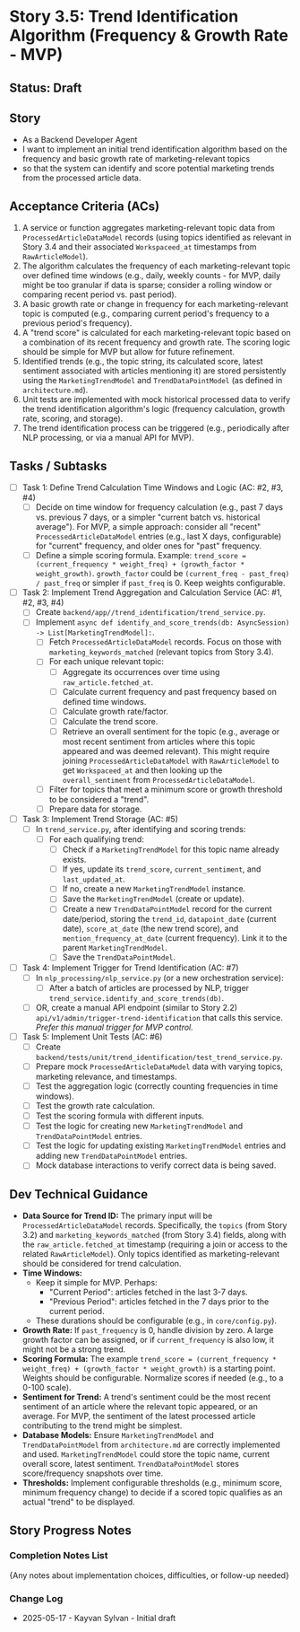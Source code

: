 # Story 3.5: Trend Identification Algorithm (Frequency & Growth Rate - MVP)

## Status: Draft

## Story

- As a Backend Developer Agent
- I want to implement an initial trend identification algorithm based on the frequency and basic growth rate of marketing-relevant topics
- so that the system can identify and score potential marketing trends from the processed article data.

## Acceptance Criteria (ACs)

1. A service or function aggregates marketing-relevant topic data from `ProcessedArticleDataModel` records (using topics identified as relevant in Story 3.4 and their associated `Workspaceed_at` timestamps from `RawArticleModel`).
2. The algorithm calculates the frequency of each marketing-relevant topic over defined time windows (e.g., daily, weekly counts - for MVP, daily might be too granular if data is sparse; consider a rolling window or comparing recent period vs. past period).
3. A basic growth rate or change in frequency for each marketing-relevant topic is computed (e.g., comparing current period's frequency to a previous period's frequency).
4. A "trend score" is calculated for each marketing-relevant topic based on a combination of its recent frequency and growth rate. The scoring logic should be simple for MVP but allow for future refinement.
5. Identified trends (e.g., the topic string, its calculated score, latest sentiment associated with articles mentioning it) are stored persistently using the `MarketingTrendModel` and `TrendDataPointModel` (as defined in `architecture.md`).
6. Unit tests are implemented with mock historical processed data to verify the trend identification algorithm's logic (frequency calculation, growth rate, scoring, and storage).
7. The trend identification process can be triggered (e.g., periodically after NLP processing, or via a manual API for MVP).

## Tasks / Subtasks

- [ ] Task 1: Define Trend Calculation Time Windows and Logic (AC: #2, #3, #4)
  - [ ] Decide on time window for frequency calculation (e.g., past 7 days vs. previous 7 days, or a simpler "current batch vs. historical average"). For MVP, a simple approach: consider all "recent" `ProcessedArticleDataModel` entries (e.g., last X days, configurable) for "current" frequency, and older ones for "past" frequency.
  - [ ] Define a simple scoring formula. Example: `trend_score = (current_frequency * weight_freq) + (growth_factor * weight_growth)`. `growth_factor` could be `(current_freq - past_freq) / past_freq` or simpler if `past_freq` is 0. Keep weights configurable.
- [ ] Task 2: Implement Trend Aggregation and Calculation Service (AC: #1, #2, #3, #4)
  - [ ] Create `backend/app//trend_identification/trend_service.py`.
  - [ ] Implement `async def identify_and_score_trends(db: AsyncSession) -> List[MarketingTrendModel]:`.
    - [ ] Fetch `ProcessedArticleDataModel` records. Focus on those with `marketing_keywords_matched` (relevant topics from Story 3.4).
    - [ ] For each unique relevant topic:
      - [ ] Aggregate its occurrences over time using `raw_article.fetched_at`.
      - [ ] Calculate current frequency and past frequency based on defined time windows.
      - [ ] Calculate growth rate/factor.
      - [ ] Calculate the trend score.
      - [ ] Retrieve an overall sentiment for the topic (e.g., average or most recent sentiment from articles where this topic appeared and was deemed relevant). This might require joining `ProcessedArticleDataModel` with `RawArticleModel` to get `Workspaceed_at` and then looking up the `overall_sentiment` from `ProcessedArticleDataModel`.
    - [ ] Filter for topics that meet a minimum score or growth threshold to be considered a "trend".
    - [ ] Prepare data for storage.
- [ ] Task 3: Implement Trend Storage (AC: #5)
  - [ ] In `trend_service.py`, after identifying and scoring trends:
    - [ ] For each qualifying trend:
      - [ ] Check if a `MarketingTrendModel` for this topic name already exists.
      - [ ] If yes, update its `trend_score`, `current_sentiment`, and `last_updated_at`.
      - [ ] If no, create a new `MarketingTrendModel` instance.
      - [ ] Save the `MarketingTrendModel` (create or update).
      - [ ] Create a new `TrendDataPointModel` record for the current date/period, storing the `trend_id`, `datapoint_date` (current date), `score_at_date` (the new trend score), and `mention_frequency_at_date` (current frequency). Link it to the parent `MarketingTrendModel`.
      - [ ] Save the `TrendDataPointModel`.
- [ ] Task 4: Implement Trigger for Trend Identification (AC: #7)
  - [ ] In `nlp_processing/nlp_service.py` (or a new orchestration service):
    - [ ] After a batch of articles are processed by NLP, trigger `trend_service.identify_and_score_trends(db)`.
  - [ ] OR, create a manual API endpoint (similar to Story 2.2) `api/v1/admin/trigger-trend-identification` that calls this service. *Prefer this manual trigger for MVP control.*
- [ ] Task 5: Implement Unit Tests (AC: #6)
  - [ ] Create `backend/tests/unit/trend_identification/test_trend_service.py`.
  - [ ] Prepare mock `ProcessedArticleDataModel` data with varying topics, marketing relevance, and timestamps.
  - [ ] Test the aggregation logic (correctly counting frequencies in time windows).
  - [ ] Test the growth rate calculation.
  - [ ] Test the scoring formula with different inputs.
  - [ ] Test the logic for creating new `MarketingTrendModel` and `TrendDataPointModel` entries.
  - [ ] Test the logic for updating existing `MarketingTrendModel` entries and adding new `TrendDataPointModel` entries.
  - [ ] Mock database interactions to verify correct data is being saved.

## Dev Technical Guidance

- **Data Source for Trend ID:** The primary input will be `ProcessedArticleDataModel` records. Specifically, the `topics` (from Story 3.2) and `marketing_keywords_matched` (from Story 3.4) fields, along with the `raw_article.fetched_at` timestamp (requiring a join or access to the related `RawArticleModel`). Only topics identified as marketing-relevant should be considered for trend calculation.
- **Time Windows:**
  - Keep it simple for MVP. Perhaps:
    - "Current Period": articles fetched in the last 3-7 days.
    - "Previous Period": articles fetched in the 7 days prior to the current period.
  - These durations should be configurable (e.g., in `core/config.py`).
- **Growth Rate:** If `past_frequency` is 0, handle division by zero. A large growth factor can be assigned, or if `current_frequency` is also low, it might not be a strong trend.
- **Scoring Formula:** The example `trend_score = (current_frequency * weight_freq) + (growth_factor * weight_growth)` is a starting point. Weights should be configurable. Normalize scores if needed (e.g., to a 0-100 scale).
- **Sentiment for Trend:** A trend's sentiment could be the most recent sentiment of an article where the relevant topic appeared, or an average. For MVP, the sentiment of the latest processed article contributing to the trend might be simplest.
- **Database Models:** Ensure `MarketingTrendModel` and `TrendDataPointModel` from `architecture.md` are correctly implemented and used. `MarketingTrendModel` could store the topic name, current overall score, latest sentiment. `TrendDataPointModel` stores score/frequency snapshots over time.
- **Thresholds:** Implement configurable thresholds (e.g., minimum score, minimum frequency change) to decide if a scored topic qualifies as an actual "trend" to be displayed.

## Story Progress Notes

### Completion Notes List

{Any notes about implementation choices, difficulties, or follow-up needed}

### Change Log

- 2025-05-17 - Kayvan Sylvan - Initial draft

